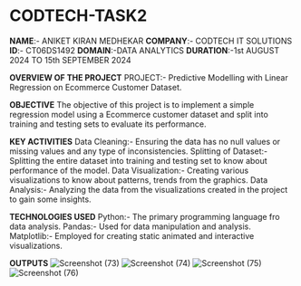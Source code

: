 # CODTECH-TASK2

**NAME**:- ANIKET KIRAN MEDHEKAR
**COMPANY**:- CODTECH IT SOLUTIONS
**ID**:- CT06DS1492
**DOMAIN**:-DATA ANALYTICS
**DURATION**:-1st AUGUST 2024 TO 15th SEPTEMBER 2024



**OVERVIEW OF THE PROJECT**
PROJECT:- Predictive Modelling with Linear Regression on Ecommerce Customer Dataset.

**OBJECTIVE**
The objective of this project is to implement a simple regression model using a Ecommerce customer dataset and split into training and testing sets to evaluate its performance.

**KEY ACTIVITIES**
Data Cleaning:- Ensuring the data has no null values or missing values and any type of inconsistencies.
Splitting of Dataset:-Splitting the entire dataset into training and testing set to know about performance of the model.
Data Visualization:- Creating various visualizations to know about patterns, trends from the graphics.
Data Analysis:- Analyzing the data from the visualizations created in the project to gain some insights.

**TECHNOLOGIES USED**
Python:- The primary programming language fro data analysis.
Pandas:- Used for data manipulation and analysis.
Matplotlib:- Employed for creating static animated and interactive visualizations.

**OUTPUTS**
![Screenshot (73)](https://github.com/user-attachments/assets/e8df6ce0-1a43-459c-92c0-f82ee9eb18d2)
![Screenshot (74)](https://github.com/user-attachments/assets/e57e5383-62fd-4e06-85f1-8bd47970434b)
![Screenshot (75)](https://github.com/user-attachments/assets/fa629950-3e32-4cc1-85ab-b9c4fb89bd7c)
![Screenshot (76)](https://github.com/user-attachments/assets/af1675c5-6622-4d97-8199-ac8fee515422)





